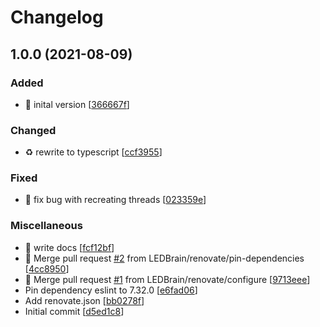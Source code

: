 # Changelog

<a name="1.0.0"></a>
## 1.0.0 (2021-08-09)

### Added

- 🎉 inital version [[366667f](https://github.com/LEDBrain/gitlab-webhook-threads/commit/366667f8720fe602e43851a0bdbe33c515568aa6)]

### Changed

- ♻️ rewrite to typescript [[ccf3955](https://github.com/LEDBrain/gitlab-webhook-threads/commit/ccf395574e9a9c2c93a453f62cac2c8d1df12d3c)]

### Fixed

- 🐛 fix bug with recreating threads [[023359e](https://github.com/LEDBrain/gitlab-webhook-threads/commit/023359ed49a472bc14fad8149396640ab955d37f)]

### Miscellaneous

- 📝 write docs [[fcf12bf](https://github.com/LEDBrain/gitlab-webhook-threads/commit/fcf12bffbe32dafa5642c17aa52999810fcd6d45)]
- 🔀 Merge pull request [#2](https://github.com/LEDBrain/gitlab-webhook-threads/issues/2) from LEDBrain/renovate/pin-dependencies [[4cc8950](https://github.com/LEDBrain/gitlab-webhook-threads/commit/4cc89500c34e00ad9a0f454d4677d0a14479639b)]
- 🔀 Merge pull request [#1](https://github.com/LEDBrain/gitlab-webhook-threads/issues/1) from LEDBrain/renovate/configure [[9713eee](https://github.com/LEDBrain/gitlab-webhook-threads/commit/9713eeebb41fc9e31770e1c93b748218839592e5)]
-  Pin dependency eslint to 7.32.0 [[e6fad06](https://github.com/LEDBrain/gitlab-webhook-threads/commit/e6fad063396325402a8f4418ac7cceb0c31c47a7)]
-  Add renovate.json [[bb0278f](https://github.com/LEDBrain/gitlab-webhook-threads/commit/bb0278f8bf41f01c7046f9cb4b7e3a222b5bf88f)]
-  Initial commit [[d5ed1c8](https://github.com/LEDBrain/gitlab-webhook-threads/commit/d5ed1c8c43663cfcf995628c1192c534be4e0033)]


